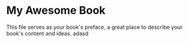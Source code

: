 My Awesome Book
=======

This file serves as your book's preface, a great place to describe your book's content and ideas.
adasd